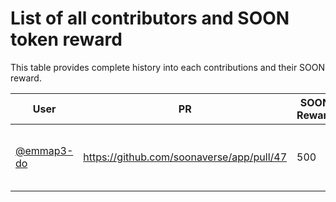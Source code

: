 # List of all contributors and SOON token reward

This table provides complete history into each contributions and their SOON reward.

User | PR | SOON Reward | SMR Address | Authorized By | Comments |
---- | -- | ----------- | ----------- | ------------- | -------- |
[@emmap3-do](https://github.com/emmap3-do) | https://github.com/soonaverse/app/pull/47 | 500 | smr1qzt5qs6m6s2us8ll0hdfefzpr43cdz2xmjzywmrkz0sc2uyegvzjwazr6f8 | [@adam_unchained](https://github.com/adam_unchained) | Testing, continuous support in #dev channel

